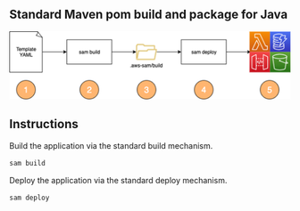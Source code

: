 ## Standard Maven pom build and package for Java

![Overview](../resources/sam_overview.png)

## Instructions

Build the application via the standard build mechanism.

```bash
sam build
```


Deploy the application via the standard deploy mechanism.

```bash
sam deploy
```


